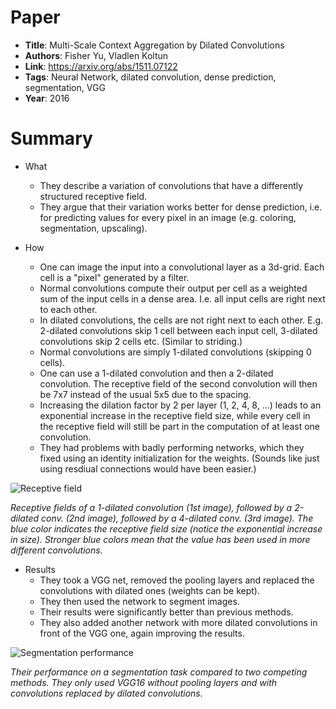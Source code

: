 # Paper

* **Title**: Multi-Scale Context Aggregation by Dilated Convolutions
* **Authors**: Fisher Yu, Vladlen Koltun
* **Link**: https://arxiv.org/abs/1511.07122
* **Tags**: Neural Network, dilated convolution, dense prediction, segmentation, VGG
* **Year**: 2016

# Summary

* What
  * They describe a variation of convolutions that have a differently structured receptive field.
  * They argue that their variation works better for dense prediction, i.e. for predicting values for every pixel in an image (e.g. coloring, segmentation, upscaling).

* How
  * One can image the input into a convolutional layer as a 3d-grid. Each cell is a "pixel" generated by a filter.
  * Normal convolutions compute their output per cell as a weighted sum of the input cells in a dense area. I.e. all input cells are right next to each other.
  * In dilated convolutions, the cells are not right next to each other. E.g. 2-dilated convolutions skip 1 cell between each input cell, 3-dilated convolutions skip 2 cells etc. (Similar to striding.)
  * Normal convolutions are simply 1-dilated convolutions (skipping 0 cells).
  * One can use a 1-dilated convolution and then a 2-dilated convolution. The receptive field of the second convolution will then be 7x7 instead of the usual 5x5 due to the spacing.
  * Increasing the dilation factor by 2 per layer (1, 2, 4, 8, ...) leads to an exponential increase in the receptive field size, while every cell in the receptive field will still be part in the computation of at least one convolution.
  * They had problems with badly performing networks, which they fixed using an identity initialization for the weights. (Sounds like just using resdiual connections would have been easier.)

![Receptive field](images/Multi-Scale_Context_Aggregation_by_Dilated_Convolutions__receptive.png?raw=true "Receptive field")

*Receptive fields of a 1-dilated convolution (1st image), followed by a 2-dilated conv. (2nd image), followed by a 4-dilated conv. (3rd image). The blue color indicates the receptive field size (notice the exponential increase in size). Stronger blue colors mean that the value has been used in more different convolutions.*


* Results
  * They took a VGG net, removed the pooling layers and replaced the convolutions with dilated ones (weights can be kept).
  * They then used the network to segment images.
  * Their results were significantly better than previous methods.
  * They also added another network with more dilated convolutions in front of the VGG one, again improving the results.


![Segmentation performance](images/Multi-Scale_Context_Aggregation_by_Dilated_Convolutions__segmentation.png?raw=true "Segmentation performance")

*Their performance on a segmentation task compared to two competing methods. They only used VGG16 without pooling layers and with convolutions replaced by dilated convolutions.*